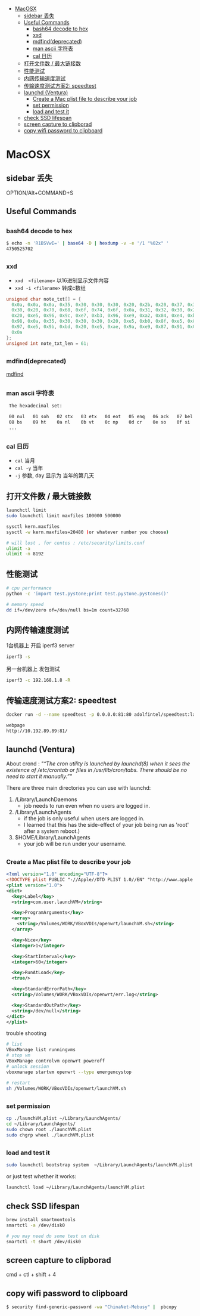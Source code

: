 [](...menustart)

- [MacOSX](#5dad7f6f2d7af4cc1196128ec251af8a)
    - [sidebar 丢失](#2921868f08055ef268441139489a6130)
    - [Useful Commands](#ec69fb46be4996fda376dcb4054c528b)
        - [bash64 decode to hex](#9ce547db2f9c1a445bc410d99d7ac737)
        - [xxd](#25c04b9b782789c092a38c06cc87632a)
        - [mdfind(deprecated)](#8fa27b7030fcdda4e88c6240caf99bf1)
        - [man ascii  字符表](#726e07a4bf9abb9ebcdce89b16eb7807)
        - [cal 日历](#e1bde9f80b42328020cb6b0a4c7d26ab)
    - [打开文件数 / 最大链接数](#c635de9cfd3f586235866c25b1208360)
    - [性能测试](#ddd22119a924356d5fd97057285c0689)
    - [内网传输速度测试](#d8f5e5c499ab6b35afcd8cfed2906d9d)
    - [传输速度测试方案2: speedtest](#87c5409b5cb0632cb1d44f17c36c7d83)
    - [launchd (Ventura)](#1140697b7cb93fa5d169b584735051c3)
        - [Create a Mac plist file to describe your job](#00379fb669143aee93f220a535b222a5)
        - [set permission](#9fc04cfc1a7d7e7505e7417dddf947c8)
        - [load and test it](#548797edc19fa3483f6f9a6f36faa5e2)
    - [check SSD lifespan](#fb8aa0d64bf13765b2377276fc9e9ed7)
    - [screen capture to clipborad](#49d6e205c8881024108f1681926717a8)
    - [copy wifi password to clipboard](#6831a70b0b58947b7c63e20394b71a09)

[](...menuend)


<h2 id="5dad7f6f2d7af4cc1196128ec251af8a"></h2>

# MacOSX 


<h2 id="2921868f08055ef268441139489a6130"></h2>

## sidebar 丢失

OPTION/Alt+COMMAND+S


<h2 id="ec69fb46be4996fda376dcb4054c528b"></h2>

## Useful Commands


<h2 id="9ce547db2f9c1a445bc410d99d7ac737"></h2>

### bash64 decode to hex

```bash
$ echo -n 'R1BSVwI=' | base64 -D | hexdump -v -e '/1 "%02x" '
4750525702
```

<h2 id="25c04b9b782789c092a38c06cc87632a"></h2>

### xxd 

- `xxd  <filename>`   以16进制显示文件内容
- `xxd -i <filename>`   转成c数组

```c++
unsigned char note_txt[] = {
  0x0a, 0x0a, 0x0a, 0x35, 0x30, 0x30, 0x30, 0x20, 0x2b, 0x20, 0x37, 0x35,
  0x30, 0x20, 0x70, 0x68, 0x6f, 0x74, 0x6f, 0x0a, 0x31, 0x32, 0x30, 0x20,
  0x20, 0xe5, 0x96, 0x9c, 0xe7, 0xb3, 0x96, 0xe9, 0xa2, 0x84, 0xe4, 0xbb,
  0x98, 0x0a, 0x35, 0x30, 0x30, 0x30, 0x20, 0xe5, 0xb0, 0x8f, 0xe5, 0x8d,
  0x97, 0xe5, 0x9b, 0xbd, 0x20, 0xe5, 0xae, 0x9a, 0xe9, 0x87, 0x91, 0x0a,
  0x0a
};
unsigned int note_txt_len = 61;
```

<h2 id="8fa27b7030fcdda4e88c6240caf99bf1"></h2>

### mdfind(deprecated)

[mdfind](https://raw.githubusercontent.com/mebusy/notes/master/dev_notes/mdfind.md)



<h2 id="726e07a4bf9abb9ebcdce89b16eb7807"></h2>

### man ascii  字符表

```bash
 The hexadecimal set:

 00 nul   01 soh   02 stx   03 etx   04 eot   05 enq   06 ack   07 bel
 08 bs    09 ht    0a nl    0b vt    0c np    0d cr    0e so    0f si
 ...
```

<h2 id="e1bde9f80b42328020cb6b0a4c7d26ab"></h2>

### cal 日历

- `cal` 当月
- `cal -y` 当年
- `-j` 参数, day 显示为 当年的第几天



<h2 id="c635de9cfd3f586235866c25b1208360"></h2>

## 打开文件数 / 最大链接数

```bash
launchctl limit
sudo launchctl limit maxfiles 100000 500000

sysctl kern.maxfiles
sysctl -w kern.maxfiles=20480 (or whatever number you choose)

# will lost , for centos : /etc/security/limits.conf
ulimit -a
ulimit -n 8192
```

<h2 id="ddd22119a924356d5fd97057285c0689"></h2>

## 性能测试

```bash
# cpu performance
python -c 'import test.pystone;print test.pystone.pystones()'

# memory speed
dd if=/dev/zero of=/dev/null bs=1m count=32768
```

<h2 id="d8f5e5c499ab6b35afcd8cfed2906d9d"></h2>

## 内网传输速度测试

1台机器上 开启 iperf3 server

```bash
iperf3 -s
```

另一台机器上 发包测试

```bash
iperf3 -c 192.168.1.8 -R
```

<h2 id="87c5409b5cb0632cb1d44f17c36c7d83"></h2>

## 传输速度测试方案2: speedtest

```bash
docker run -d --name speedtest -p 0.0.0.0:81:80 adolfintel/speedtest:latest

webpage
http://10.192.89.89:81/
```


<h2 id="1140697b7cb93fa5d169b584735051c3"></h2>

## launchd (Ventura)

About crond : *"“The cron utility is launched by launchd(8) when it sees the existence of /etc/crontab or files in /usr/lib/cron/tabs. There should be no need to start it manually.”"*

There are three main directories you can use with launchd:

1. /Library/LaunchDaemons
    - job needs to run even when no users are logged in.
2. /Library/LaunchAgents
    - if the job is only useful when users are logged in.
    - I learned that this has the side-effect of your job being run as 'root' after a system reboot.)
3. $HOME/Library/LaunchAgents
    - your job will be run under your username.

<h2 id="00379fb669143aee93f220a535b222a5"></h2>

### Create a Mac plist file to describe your job

```xml
<?xml version="1.0" encoding="UTF-8"?>
<!DOCTYPE plist PUBLIC "-//Apple//DTD PLIST 1.0//EN" "http://www.apple.com/DTDs/PropertyList-1.0.dtd">
<plist version="1.0">
<dict>
  <key>Label</key>
  <string>com.user.launchVM</string>

  <key>ProgramArguments</key>
  <array>
    <string>/Volumes/WORK/VBoxVDIs/openwrt/launchVM.sh</string>
  </array>

  <key>Nice</key>
  <integer>1</integer>

  <key>StartInterval</key>
  <integer>60</integer>

  <key>RunAtLoad</key>
  <true/>

  <key>StandardErrorPath</key>
  <string>/Volumes/WORK/VBoxVDIs/openwrt/err.log</string>

  <key>StandardOutPath</key>
  <string>/dev/null</string>
</dict>
</plist>
```

trouble shooting

```bash
# list
VBoxManage list runningvms
# stop vm
VBoxManage controlvm openwrt poweroff
# unlock session
vboxmanage startvm openwrt --type emergencystop

# restart
sh /Volumes/WORK/VBoxVDIs/openwrt/launchVM.sh
```


<h2 id="9fc04cfc1a7d7e7505e7417dddf947c8"></h2>

### set permission

```bash
cp ./launchVM.plist ~/Library/LaunchAgents/ 
cd ~/Library/LaunchAgents/
sudo chown root ./launchVM.plist
sudo chgrp wheel ./launchVM.plist
```



<h2 id="548797edc19fa3483f6f9a6f36faa5e2"></h2>

### load and test it

```bash
sudo launchctl bootstrap system  ~/Library/LaunchAgents/launchVM.plist
```

or just test whether it works:

```bash
launchctl load ~/Library/LaunchAgents/launchVM.plist
```


<h2 id="fb8aa0d64bf13765b2377276fc9e9ed7"></h2>

## check SSD lifespan

```bash
brew install smartmontools
smartctl -a /dev/disk0

# you may need do some test on disk
smartctl -t short /dev/disk0
```


<h2 id="49d6e205c8881024108f1681926717a8"></h2>

## screen capture to clipborad

cmd +  ctl + shift + 4


<h2 id="6831a70b0b58947b7c63e20394b71a09"></h2>

## copy wifi password to clipboard

```bash
$ security find-generic-password -wa "ChinaNet-Mebusy" |  pbcopy
```

